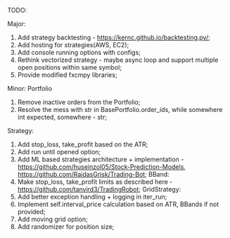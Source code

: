 TODO:

Major:
1. Add strategy backtesting - https://kernc.github.io/backtesting.py/;
2. Add hosting for strategies(AWS, EC2);
3. Add console running options with configs;
4. Rethink vectorized strategy - maybe async loop and support multiple open positions within same symbol;
5. Provide modified fxcmpy libraries;	

Minor:
Portfolio
1. Remove inactive orders from the Portfolio;
2. Resolve the mess with str in BasePortfolio.order_ids, while somewhere int expected, somewhere - str;

Strategy:
1. Add stop_loss, take_profit based on the ATR;
2. Add run until opened option;
3. Add ML based strategies architecture + implementation - https://github.com/huseinzol05/Stock-Prediction-Models, https://github.com/RaidasGrisk/Trading-Bot;
BBand:
1. Make stop_loss, take_profit limits as described here - https://github.com/tanvird3/TradingRobot;
GridStrategy:
1. Add better exception handling + logging in iter_run;
2. Implement self.interval_price calculation based on ATR, BBands if not provided;
3. Add moving grid option;
4. Add randomizer for position size;